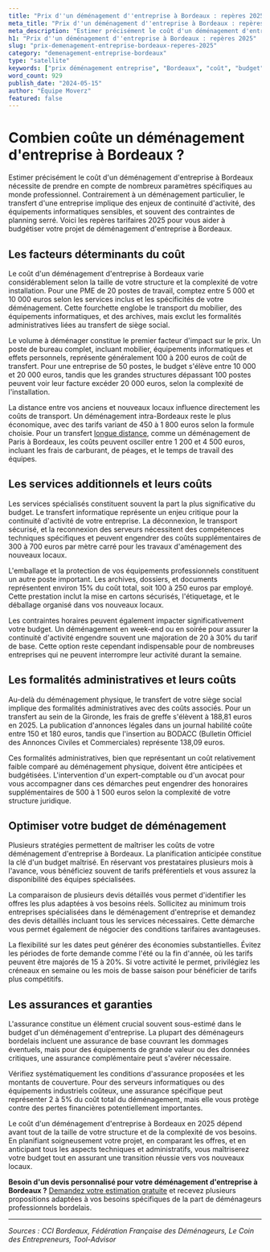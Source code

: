 ```yaml
---
title: "Prix d''un déménagement d''entreprise à Bordeaux : repères 2025"
meta_title: "Prix d''un déménagement d''entreprise à Bordeaux : repères 2025"
meta_description: "Estimer précisément le coût d'un déménagement d'entreprise à Bordeaux nécessite de prendre en compte de nombreux paramètres spécifiques au monde profe."
h1: "Prix d''un déménagement d''entreprise à Bordeaux : repères 2025"
slug: "prix-demenagement-entreprise-bordeaux-reperes-2025"
category: "demenagement-entreprise-bordeaux"
type: "satellite"
keywords: ["prix déménagement entreprise", "Bordeaux", "coût", "budget", "PME"]
word_count: 929
publish_date: "2024-05-15"
author: "Équipe Moverz"
featured: false
---
```



# Combien coûte un déménagement d'entreprise à Bordeaux ?

Estimer précisément le coût d'un déménagement d'entreprise à Bordeaux nécessite de prendre en compte de nombreux paramètres spécifiques au monde professionnel. Contrairement à un déménagement particulier, le transfert d'une entreprise implique des enjeux de continuité d'activité, des équipements informatiques sensibles, et souvent des contraintes de planning serré. Voici les repères tarifaires 2025 pour vous aider à budgétiser votre projet de déménagement d'entreprise à Bordeaux.

## Les facteurs déterminants du coût

Le coût d'un déménagement d'entreprise à Bordeaux varie considérablement selon la taille de votre structure et la complexité de votre installation. Pour une PME de 20 postes de travail, comptez entre 5 000 et 10 000 euros selon les services inclus et les spécificités de votre déménagement. Cette fourchette englobe le transport du mobilier, des équipements informatiques, et des archives, mais exclut les formalités administratives liées au transfert de siège social.

Le volume à déménager constitue le premier facteur d'impact sur le prix. Un poste de bureau complet, incluant mobilier, équipements informatiques et effets personnels, représente généralement 100 à 200 euros de coût de transfert. Pour une entreprise de 50 postes, le budget s'élève entre 10 000 et 20 000 euros, tandis que les grandes structures dépassant 100 postes peuvent voir leur facture excéder 20 000 euros, selon la complexité de l'installation.

La distance entre vos anciens et nouveaux locaux influence directement les coûts de transport. Un déménagement intra-Bordeaux reste le plus économique, avec des tarifs variant de 450 à 1 800 euros selon la formule choisie. Pour un transfert [longue distance](/blog/longue-distance/guide), comme un déménagement de Paris à Bordeaux, les coûts peuvent osciller entre 1 200 et 4 500 euros, incluant les frais de carburant, de péages, et le temps de travail des équipes.

## Les services additionnels et leurs coûts

Les services spécialisés constituent souvent la part la plus significative du budget. Le transfert informatique représente un enjeu critique pour la continuité d'activité de votre entreprise. La déconnexion, le transport sécurisé, et la reconnexion des serveurs nécessitent des compétences techniques spécifiques et peuvent engendrer des coûts supplémentaires de 300 à 700 euros par mètre carré pour les travaux d'aménagement des nouveaux locaux.

L'emballage et la protection de vos équipements professionnels constituent un autre poste important. Les archives, dossiers, et documents représentent environ 15% du coût total, soit 100 à 250 euros par employé. Cette prestation inclut la mise en cartons sécurisés, l'étiquetage, et le déballage organisé dans vos nouveaux locaux.

Les contraintes horaires peuvent également impacter significativement votre budget. Un déménagement en week-end ou en soirée pour assurer la continuité d'activité engendre souvent une majoration de 20 à 30% du tarif de base. Cette option reste cependant indispensable pour de nombreuses entreprises qui ne peuvent interrompre leur activité durant la semaine.

## Les formalités administratives et leurs coûts

Au-delà du déménagement physique, le transfert de votre siège social implique des formalités administratives avec des coûts associés. Pour un transfert au sein de la Gironde, les frais de greffe s'élèvent à 188,81 euros en 2025. La publication d'annonces légales dans un journal habilité coûte entre 150 et 180 euros, tandis que l'insertion au BODACC (Bulletin Officiel des Annonces Civiles et Commerciales) représente 138,09 euros.

Ces formalités administratives, bien que représentant un coût relativement faible comparé au déménagement physique, doivent être anticipées et budgétisées. L'intervention d'un expert-comptable ou d'un avocat pour vous accompagner dans ces démarches peut engendrer des honoraires supplémentaires de 500 à 1 500 euros selon la complexité de votre structure juridique.

## Optimiser votre budget de déménagement

Plusieurs stratégies permettent de maîtriser les coûts de votre déménagement d'entreprise à Bordeaux. La planification anticipée constitue la clé d'un budget maîtrisé. En réservant vos prestataires plusieurs mois à l'avance, vous bénéficiez souvent de tarifs préférentiels et vous assurez la disponibilité des équipes spécialisées.

La comparaison de plusieurs devis détaillés vous permet d'identifier les offres les plus adaptées à vos besoins réels. Sollicitez au minimum trois entreprises spécialisées dans le déménagement d'entreprise et demandez des devis détaillés incluant tous les services nécessaires. Cette démarche vous permet également de négocier des conditions tarifaires avantageuses.

La flexibilité sur les dates peut générer des économies substantielles. Évitez les périodes de forte demande comme l'été ou la fin d'année, où les tarifs peuvent être majorés de 15 à 20%. Si votre activité le permet, privilégiez les créneaux en semaine ou les mois de basse saison pour bénéficier de tarifs plus compétitifs.

## Les assurances et garanties

L'assurance constitue un élément crucial souvent sous-estimé dans le budget d'un déménagement d'entreprise. La plupart des déménageurs bordelais incluent une assurance de base couvrant les dommages éventuels, mais pour des équipements de grande valeur ou des données critiques, une assurance complémentaire peut s'avérer nécessaire.

Vérifiez systématiquement les conditions d'assurance proposées et les montants de couverture. Pour des serveurs informatiques ou des équipements industriels coûteux, une assurance spécifique peut représenter 2 à 5% du coût total du déménagement, mais elle vous protège contre des pertes financières potentiellement importantes.

Le coût d'un déménagement d'entreprise à Bordeaux en 2025 dépend avant tout de la taille de votre structure et de la complexité de vos besoins. En planifiant soigneusement votre projet, en comparant les offres, et en anticipant tous les aspects techniques et administratifs, vous maîtriserez votre budget tout en assurant une transition réussie vers vos nouveaux locaux.

**Besoin d'un devis personnalisé pour votre déménagement d'entreprise à Bordeaux ?** [Demandez votre estimation gratuite](/) et recevez plusieurs propositions adaptées à vos besoins spécifiques de la part de déménageurs professionnels bordelais.

---

*Sources : CCI Bordeaux, Fédération Française des Déménageurs, Le Coin des Entrepreneurs, Tool-Advisor*
